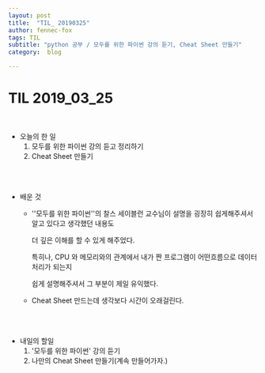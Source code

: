 ```yaml
---
layout: post
title:  "TIL_ 20190325"
author: fennec-fox
tags: TIL
subtitle: "python 공부 / 모두를 위한 파이썬 강의 듣기, Cheat Sheet 만들기"
category:  blog

---
```




# TIL 2019_03_25

<br>

- 오늘의 한 일
  1. 모두를 위한 파이썬 강의 듣고 정리하기
  2. Cheat Sheet 만들기

<br>

<br>

- 배운 것 

  - ''모두를 위한 파이썬''의 찰스 세이블런 교수님이 설명을 굉장히 쉽게해주셔서 알고 있다고 생각했던 내용도

    더 깊은 이해를 할 수 있게 해주었다.

    특히나, CPU 와 메모리와의 관계에서 내가 짠 프로그램이 어떤흐름으로 데이터 처리가 되는지

    쉽게 설명해주셔서 그 부분이 제일 유익했다.  

  - Cheat Sheet 만드는데 생각보다 시간이 오래걸린다. 

<br>

<br>

- 내일의 할일
  1. '모두를 위한 파이썬' 강의 듣기
  2. 나만의 Cheat Sheet 만들기(계속 만들어가자.)